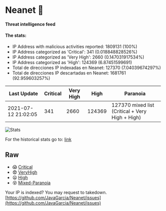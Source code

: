 # Neanet :hocho:
#### Threat intelligence feed
#### The stats:

- IP Address with malicious activities reported: 1809131 (100%)
- IP Address categorized as 'Critical':  341 (0.018848828526%)
- IP Address categorized as 'Very High':  2660 (0.147031917534%)
- IP Address categorized as 'High':  124369 (6.87451599691)
- Total de direcciones IP indexadas en Neanet:  127370 (7.04039674297%)
- Total de direcciones IP descartadas en Neanet:  1681761 (92.959603257%)

| Last Update | Critical | Very High | High | Paranoia |
| --- | --- | --- | --- | --- |
| 2021-07-12 21:02:05 | 341 | 2660 | 124369 | 127370 mixed list (Critical + Very High + High)|

![Stats](https://docs.google.com/spreadsheets/d/e/2PACX-1vSnaNMIXVabIpDJjufMlzH7poXnshF3mgd8Is1g9ytUEzVsP5my4Trn8f-xkoLLQ38xpL3HtmUexLo6/pubchart?oid=501124687&format=image)

For the historical stats go to: [link](/stats.csv)
## Raw
- :scream: [Critical](https://raw.githubusercontent.com/JavaGarcia/Neanet/master/blacklists/neanet_critical.txt)
- :fearful: [VeryHigh](https://raw.githubusercontent.com/JavaGarcia/Neanet/master/blacklists/neanet_veryHigh.txtt)
- :frowning: [High](https://raw.githubusercontent.com/JavaGarcia/Neanet/master/blacklists/neanet_high.txt)
- :dizzy_face: [Mixed-Paranoia](https://raw.githubusercontent.com/JavaGarcia/Neanet/master/blacklists/neanet_all.txt)


Your IP is indexed? You may request to takedown. [https://github.com/JavaGarcia/Neanet/issues](https://github.com/JavaGarcia/Neanet/issues)




















































































































































































































































































































































































































































































































































































































































































































































































































































































































































































































































































































































































































































































































































































































































































































































































































































































































































































































































































































































































































































































































































































































































































































































































































































































































































































































































































































































































































































































































































































































































































































































































































































































































































































































































































































































































































































































































































































































































































































































































































































































































































































































































































































































































































































































































































































































































































































































































































































































































































































































































































































































































































































































































































































































































































































































































































































































































































































































































































































































































































































































































































































































































































































































































































































































































































































































































































































































































































































































































































































































































































































































































































































































































































































































































































































































































































































































































































